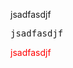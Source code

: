<span>jsadfasdjf</span>

<pre>
<span>jsadfasdjf</span>
</pre>

<p style="color:red">jsadfasdjf</span>
